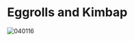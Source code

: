 # Eggrolls and Kimbap
![040116](https://user-images.githubusercontent.com/50277379/140748124-76f3c5c3-50f3-4fa1-a19f-b48b91ac2f69.jpg)
